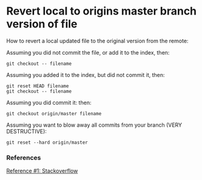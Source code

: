 # Revert local to origins master branch version of file

How to revert a local updated file to the original version from the remote:

Assuming you did not commit the file, or add it to the index, then:

```
git checkout -- filename
```
Assuming you added it to the index, but did not commit it, then:

```
git reset HEAD filename
git checkout -- filename
```

Assuming you did commit it: then:

```
git checkout origin/master filename
```

Assuming you want to blow away all commits from your branch (VERY DESTRUCTIVE):

```
git reset --hard origin/master
```

### References

[Reference #1: Stackoverflow](https://stackoverflow.com/questions/1817766/how-to-revert-to-origins-master-branchs-version-of-file)

